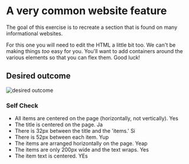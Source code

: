 # A very common website feature

The goal of this exercise is to recreate a section that is found on many informational websites.

For this one you will need to edit the HTML a little bit too. We can't be making things _too_ easy for you. You'll want to add containers around the various elements so that you can flex them. Good luck!

## Desired outcome

![desired outcome](./desired-outcome.png)

### Self Check

- All items are centered on the page (horizontally, not vertically). Yes
- The title is centered on the page. Ja
- There is 32px between the title and the 'items.' Si
- There is 52px between each item. Yup
- The items are arranged horizontally on the page. Yeap
- The items are only 200px wide and the text wraps. Yes
- The item text is centered. YEs
